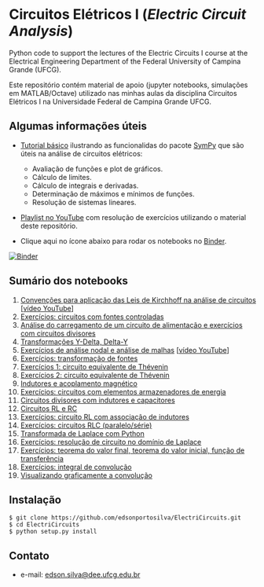 # Circuitos Elétricos I (*Electric Circuit Analysis*)
Python code to support the lectures of the Electric Circuits I course at the Electrical Engineering Department of the Federal University of Campina Grande (UFCG).

Este repositório contém material de apoio (jupyter notebooks, simulações em MATLAB/Octave) utilizado nas minhas aulas da disciplina Circuitos Elétricos I na Universidade Federal de Campina Grande UFCG. 

## Algumas informações úteis
* [Tutorial básico](https://github.com/edsonportosilva/ElectricCircuits/blob/master/Jupyter%20notebooks/Tutorial%20Sympy%20-%20Python%20para%20Circuitos%20Eletricos%20I%20.ipynb) ilustrando as funcionalidas do pacote [SymPy](https://www.sympy.org/pt/index.html) que são úteis na análise de circuitos elétricos:
  * Avaliação de funções e plot de gráficos.
  * Cálculo de limites.
  * Cálculo de integrais e derivadas.
  * Determinação de máximos e mínimos de funções.
  * Resolução de sistemas lineares.

* [Playlist no YouTube](https://www.youtube.com/playlist?list=PLCdbPtPv2u2qrtZAyDACc0v0fOb3j9pWD) com resolução de exercícios utilizando o material deste repositório.
* Clique aqui no ícone abaixo para rodar os notebooks no [Binder](https://mybinder.org/).

[![Binder](https://mybinder.org/badge_logo.svg)](https://mybinder.org/v2/gh/edsonportosilva/ElectricCircuits/HEAD?urlpath=lab)

## Sumário dos notebooks

1. [Convenções para aplicação das Leis de Kirchhoff na análise de circuitos](https://github.com/edsonportosilva/ElectricCircuits/blob/master/Jupyter%20notebooks/1%20-%20Conven%C3%A7%C3%B5es%20para%20aplica%C3%A7%C3%A3o%20das%20Leis%20de%20Kirchhoff.ipynb) [[vídeo YouTube](https://www.youtube.com/watch?v=wIywW9MLRxU)]
2. [Exercícios: circuitos com fontes controladas](https://github.com/edsonportosilva/ElectricCircuits/blob/master/Jupyter%20notebooks/2.1%20-%20Exerc%C3%ADcios%20com%20fontes%20controladas%20.ipynb)
3. [Análise do carregamento de um circuito de alimentação e exercícios com circuitos divisores](https://github.com/edsonportosilva/ElectricCircuits/blob/master/Jupyter%20notebooks/2.2%20-%20Circuitos%20divisores.ipynb)
4. [Transformações Y-Delta, Delta-Y](https://github.com/edsonportosilva/ElectricCircuits/blob/master/Jupyter%20notebooks/2.3%20-%20Transforma%C3%A7%C3%B5es%20Delta-Y%20e%20Y-Delta.ipynb)
5. [Exercícios de análise nodal e análise de malhas](https://github.com/edsonportosilva/ElectricCircuits/blob/master/Jupyter%20notebooks/3%20-%20An%C3%A1lise%20nodal%20e%20an%C3%A1lise%20de%20malhas%20(tens%C3%B5es%20de%20n%C3%B3%20e%20correntes%20de%20malha).ipynb) [[vídeo YouTube](https://www.youtube.com/watch?v=XjCG_wkyN98)]
6. [Exercícios: transformação de fontes](https://github.com/edsonportosilva/ElectricCircuits/blob/master/Jupyter%20notebooks/4.1%20-%20Transforma%C3%A7%C3%B5es%20de%20fontes.ipynb)
7. [Exercícios 1: circuito equivalente de Thévenin](https://github.com/edsonportosilva/ElectricCircuits/blob/master/Jupyter%20notebooks/4.2%20-%20Circuito%20equivalente%20de%20Th%C3%A9venin.ipynb)
8. [Exercícios 2: circuito equivalente de Thévenin](https://github.com/edsonportosilva/ElectricCircuits/blob/master/Jupyter%20notebooks/5%20-%20Exerc%C3%ADcio%20circuito%20equivalente%20de%20Th%C3%A9venin.ipynb)
9. [Indutores e acoplamento magnético](https://github.com/edsonportosilva/ElectricCircuits/blob/master/Jupyter%20notebooks/6.1%20-%20Indutores%20e%20acoplamento%20magn%C3%A9tico.ipynb)
10. [Exercícios: circuitos com elementos armazenadores de energia](https://github.com/edsonportosilva/ElectricCircuits/blob/master/Jupyter%20notebooks/6.2%20-%20Armazenamento%20de%20energia.ipynb)
11. [Circuitos divisores com indutores e capacitores](https://github.com/edsonportosilva/ElectricCircuits/blob/master/Jupyter%20notebooks/7.1%20-%20Divisores%20de%20tens%C3%A3o%20e%20corrente%20com%20indutores%20e%20capacitores.ipynb)
12. [Circuitos RL e RC](https://github.com/edsonportosilva/ElectricCircuits/blob/master/Jupyter%20notebooks/8.1%20-%20Circuitos%20RL%20e%20RC%20de%20primeira%20ordem.ipynb)
13. [Exercícios: circuito RL com associação de indutores](https://github.com/edsonportosilva/ElectricCircuits/blob/master/Jupyter%20notebooks/10%20-%20Exerc%C3%ADcio%20circuito%20RL%20equivalente.ipynb)
14. [Exercícios: circuitos RLC (paralelo/série)](https://github.com/edsonportosilva/ElectricCircuits/blob/master/Jupyter%20notebooks/8.2%20-%20Circuitos%20RLC%20de%20segunda%20ordem.ipynb)
15. [Transformada de Laplace com Python](https://github.com/edsonportosilva/ElectricCircuits/blob/master/Jupyter%20notebooks/11.1%20-%20A%20transformada%20de%20Laplace.ipynb)
16. [Exercícios: resolução de circuito no domínio de Laplace](https://github.com/edsonportosilva/ElectricCircuits/blob/master/Jupyter%20notebooks/11.2%20-%20An%C3%A1lise%20de%20circuitos%20no%20dom%C3%ADnio%20de%20Laplace.ipynb)
17. [Exercícios: teorema do valor final, teorema do valor inicial, função de transferência](https://github.com/edsonportosilva/ElectricCircuits/blob/master/Jupyter%20notebooks/12.1%20-%20Exerc%C3%ADcios%20com%20fun%C3%A7%C3%A3o%20de%20transfer%C3%AAncia%20e%20integral%20de%20convolu%C3%A7%C3%A3o.ipynb)
18. [Exercícios: integral de convolução](https://github.com/edsonportosilva/ElectricCircuits/blob/master/Jupyter%20notebooks/12.2%20-%20Integral%20de%20convolu%C3%A7%C3%A3o.ipynb)
19. [Visualizando graficamente a convolução](https://github.com/edsonportosilva/ElectricCircuits/blob/master/Jupyter%20notebooks/Visualize%20convolution.ipynb)
## Instalação
```
$ git clone https://github.com/edsonportosilva/ElectriCircuits.git
$ cd ElectriCircuits
$ python setup.py install
```
## Contato
* e-mail: edson.silva@dee.ufcg.edu.br
